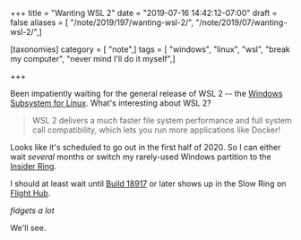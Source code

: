 +++
title = "Wanting WSL 2"
date = "2019-07-16 14:42:12-07:00"
draft = false
aliases = [ "/note/2019/197/wanting-wsl-2/", "/note/2019/07/wanting-wsl-2/",]

[taxonomies]
category = [ "note",]
tags = [ "windows", "linux", "wsl", "break my computer", "never mind I'll do it myself",]

+++

Been impatiently waiting for the general release of WSL 2 -- the [Windows
Subsystem for Linux][]. What's interesting about WSL 2?

[Windows Subsystem for Linux]: https://docs.microsoft.com/en-us/windows/wsl/about

> WSL 2 delivers a much faster file system performance and full system call
> compatibility, which lets you run more applications like Docker!

Looks like it's scheduled to go out in the first half of 2020.  So I can either
wait *several* months or switch my rarely-used Windows partition to the [Insider
Ring][].

[Insider Ring]: https://insider.windows.com/en-us/how-to-overview/

I should at least wait until [Build 18917][] or later shows up in the Slow Ring
on [Flight Hub][].

[Build 18917]: https://blogs.windows.com/windowsexperience/2019/06/12/announcing-windows-10-insider-preview-build-18917/#VhwdYU5EDiYa7XDx.97

[Flight Hub]: https://docs.microsoft.com/en-us/windows-insider/flight-hub/

*fidgets a lot*

We'll see.